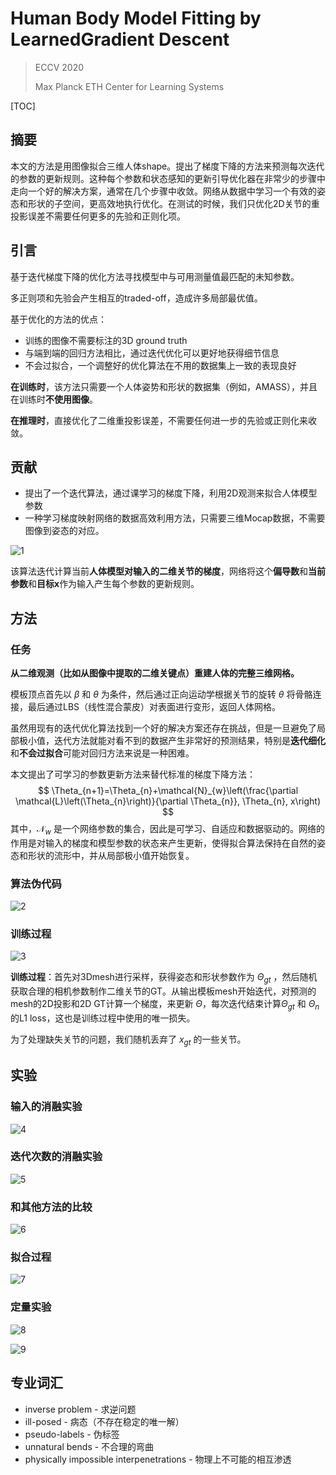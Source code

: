 # Human Body Model Fitting by LearnedGradient Descent

> ECCV 2020  
>
> Max Planck ETH Center for Learning Systems

[TOC]



## 摘要

本文的方法是用图像拟合三维人体shape。提出了梯度下降的方法来预测每次迭代的参数的更新规则。这种每个参数和状态感知的更新引导优化器在非常少的步骤中走向一个好的解决方案，通常在几个步骤中收敛。网络从数据中学习一个有效的姿态和形状的子空间，更高效地执行优化。在测试的时候，我们只优化2D关节的重投影误差不需要任何更多的先验和正则化项。

## 引言

基于迭代梯度下降的优化方法寻找模型中与可用测量值最匹配的未知参数。

多正则项和先验会产生相互的traded-off，造成许多局部最优值。

基于优化的方法的优点：

- 训练的图像不需要标注的3D ground truth
- 与端到端的回归方法相比，通过迭代优化可以更好地获得细节信息
- 不会过拟合，一个调整好的优化算法在不用的数据集上一致的表现良好

**在训练时**，该方法只需要一个人体姿势和形状的数据集（例如，AMASS），并且在训练时**不使用图像**。

**在推理时**，直接优化了二维重投影误差，不需要任何进一步的先验或正则化来收敛。

## 贡献

- 提出了一个迭代算法，通过课学习的梯度下降，利用2D观测来拟合人体模型参数
- 一种学习梯度映射网络的数据高效利用方法，只需要三维Mocap数据，不需要图像到姿态的对应。

![1](1.png)

该算法迭代计算当前**人体模型对输入的二维关节的梯度**，网络将这个**偏导数**和**当前参数**和**目标x**作为输入产生每个参数的更新规则。

## 方法

### 任务

**从二维观测（比如从图像中提取的二维关键点）重建人体的完整三维网格。**

模板顶点首先以 $\beta$ 和 $\theta$ 为条件，然后通过正向运动学根据关节的旋转 $\theta$ 将骨骼连接，最后通过LBS（线性混合蒙皮）对表面进行变形，返回人体网格。

虽然用现有的迭代优化算法找到一个好的解决方案还存在挑战，但是一旦避免了局部极小值，迭代方法就能对看不到的数据产生非常好的预测结果，特别是**迭代细化**和**不会过拟合**可能对回归方法来说是一种困难。

本文提出了可学习的参数更新方法来替代标准的梯度下降方法：
$$
\Theta_{n+1}=\Theta_{n}+\mathcal{N}_{w}\left(\frac{\partial \mathcal{L}\left(\Theta_{n}\right)}{\partial \Theta_{n}}, \Theta_{n}, x\right)
$$
其中，$\mathcal{N}_{w}$ 是一个网络参数的集合，因此是可学习、自适应和数据驱动的。网络的作用是对输入的梯度和模型参数的状态来产生更新，使得拟合算法保持在自然的姿态和形状的流形中，并从局部极小值开始恢复。

### 算法伪代码

![2](2.png)

### 训练过程

![3](3.png)

**训练过程**：首先对3Dmesh进行采样，获得姿态和形状参数作为 $\Theta_{gt}$ ，然后随机获取合理的相机参数制作二维关节的GT。从输出模板mesh开始迭代，对预测的mesh的2D投影和2D GT计算一个梯度，来更新 $\Theta$，每次迭代结束计算$\Theta_{gt}$ 和 $\Theta_{n}$ 的L1 loss，这也是训练过程中使用的唯一损失。

为了处理缺失关节的问题，我们随机丢弃了 $x_{gt}$ 的一些关节。



## 实验

### 输入的消融实验

![4](4.png)

### 迭代次数的消融实验

![5](5.png)

### 和其他方法的比较

![6](6.png)

### 拟合过程

![7](7.png)

### 定量实验

![8](8.png)

![9](9.png)

## 专业词汇

- inverse problem - 求逆问题
- ill-posed - 病态（不存在稳定的唯一解）
- pseudo-labels - 伪标签
- unnatural bends - 不合理的弯曲
- physically impossible interpenetrations - 物理上不可能的相互渗透

